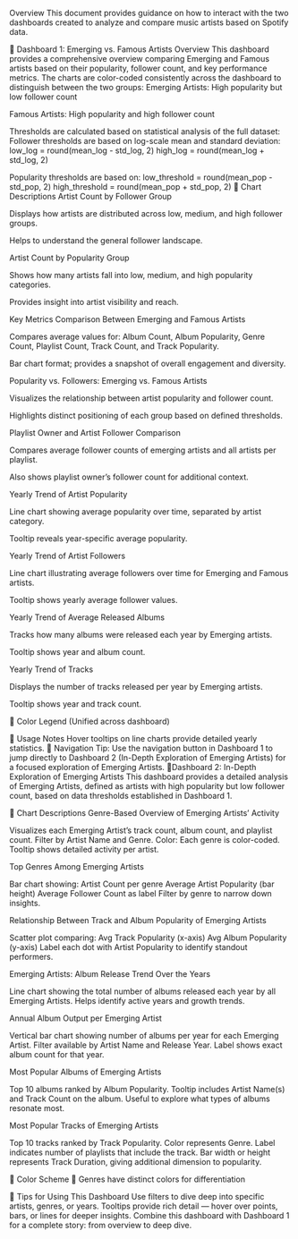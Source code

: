 Overview
This document provides guidance on how to interact with the two dashboards created to analyze and compare music artists based on Spotify data.

🔹 Dashboard 1: Emerging vs. Famous Artists Overview
This dashboard provides a comprehensive overview comparing Emerging and Famous artists based on their popularity, follower count, and key performance metrics. The charts are color-coded consistently across the dashboard to distinguish between the two groups:
Emerging Artists: High popularity but low follower count


Famous Artists: High popularity and high follower count


Thresholds are calculated based on statistical analysis of the full dataset:
Follower thresholds are based on log-scale mean and standard deviation:
 low_log = round(mean_log - std_log, 2)
 high_log = round(mean_log + std_log, 2)


Popularity thresholds are based on:
 low_threshold = round(mean_pop - std_pop, 2)
 high_threshold = round(mean_pop + std_pop, 2)
🔹 Chart Descriptions
Artist Count by Follower Group


Displays how artists are distributed across low, medium, and high follower groups.


Helps to understand the general follower landscape.


Artist Count by Popularity Group


Shows how many artists fall into low, medium, and high popularity categories.


Provides insight into artist visibility and reach.


Key Metrics Comparison Between Emerging and Famous Artists


Compares average values for:
 Album Count, Album Popularity, Genre Count, Playlist Count, Track Count, and Track Popularity.


Bar chart format; provides a snapshot of overall engagement and diversity.


Popularity vs. Followers: Emerging vs. Famous Artists


Visualizes the relationship between artist popularity and follower count.


Highlights distinct positioning of each group based on defined thresholds.


Playlist Owner and Artist Follower Comparison


Compares average follower counts of emerging artists and all artists per playlist.


Also shows playlist owner’s follower count for additional context.


Yearly Trend of Artist Popularity


Line chart showing average popularity over time, separated by artist category.


Tooltip reveals year-specific average popularity.


Yearly Trend of Artist Followers


Line chart illustrating average followers over time for Emerging and Famous artists.


Tooltip shows yearly average follower values.


Yearly Trend of Average Released Albums


Tracks how many albums were released each year by Emerging artists.


Tooltip shows year and album count.


Yearly Trend of Tracks


Displays the number of tracks released per year by Emerging artists.


Tooltip shows year and track count.



🎨 Color Legend (Unified across dashboard)

📌 Usage Notes
Hover tooltips on line charts provide detailed yearly statistics.
🔗 Navigation Tip: Use the navigation button in Dashboard 1 to jump directly to Dashboard 2 (In-Depth Exploration of Emerging Artists)  for a focused exploration of Emerging Artists.
🔹Dashboard 2: In-Depth Exploration of Emerging Artists
This dashboard provides a detailed analysis of Emerging Artists, defined as artists with high popularity but low follower count, based on data thresholds established in Dashboard 1.

🔹 Chart Descriptions
Genre-Based Overview of Emerging Artists’ Activity


Visualizes each Emerging Artist’s track count, album count, and playlist count.
Filter by Artist Name and Genre.
Color: Each genre is color-coded.
Tooltip shows detailed activity per artist.


Top Genres Among Emerging Artists


Bar chart showing:
Artist Count per genre
Average Artist Popularity (bar height)
Average Follower Count as label
Filter by genre to narrow down insights.


Relationship Between Track and Album Popularity of Emerging Artists


Scatter plot comparing:
Avg Track Popularity (x-axis)
Avg Album Popularity (y-axis)
Label each dot with Artist Popularity to identify standout performers.


Emerging Artists: Album Release Trend Over the Years


Line chart showing the total number of albums released each year by all Emerging Artists.
Helps identify active years and growth trends.


Annual Album Output per Emerging Artist


Vertical bar chart showing number of albums per year for each Emerging Artist.
Filter available by Artist Name and Release Year.
Label shows exact album count for that year.


Most Popular Albums of Emerging Artists


Top 10 albums ranked by Album Popularity.
Tooltip includes Artist Name(s) and Track Count on the album.
Useful to explore what types of albums resonate most.


Most Popular Tracks of Emerging Artists


Top 10 tracks ranked by Track Popularity.
Color represents Genre.
Label indicates number of playlists that include the track.
Bar width or height represents Track Duration, giving additional dimension to popularity.



🎨 Color Scheme
🎨 Genres have distinct colors for differentiation

🧭 Tips for Using This Dashboard
Use filters to dive deep into specific artists, genres, or years.
Tooltips provide rich detail — hover over points, bars, or lines for deeper insights.
Combine this dashboard with Dashboard 1 for a complete story: from overview to deep dive.


